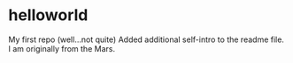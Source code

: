 # helloworld
My first repo (well...not quite)
Added additional self-intro to the readme file. I am originally from the Mars.
